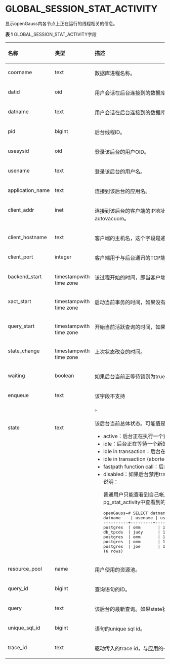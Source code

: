 # GLOBAL\_SESSION\_STAT\_ACTIVITY<a name="ZH-CN_TOPIC_0289900735"></a>

显示openGauss内各节点上正在运行的线程相关的信息。

**表 1**  GLOBAL\_SESSION\_STAT\_ACTIVITY字段

<a name="zh-cn_topic_0283137277_zh-cn_topic_0237122638_table114813420279"></a>
<table><thead align="left"><tr id="zh-cn_topic_0283137277_zh-cn_topic_0237122638_row1440113342272"><th class="cellrowborder" valign="top" width="19.05%" id="mcps1.2.4.1.1"><p id="zh-cn_topic_0283137277_zh-cn_topic_0237122638_p6401103412712"><a name="zh-cn_topic_0283137277_zh-cn_topic_0237122638_p6401103412712"></a><a name="zh-cn_topic_0283137277_zh-cn_topic_0237122638_p6401103412712"></a><strong id="zh-cn_topic_0283137277_zh-cn_topic_0237122638_b16401334112719"><a name="zh-cn_topic_0283137277_zh-cn_topic_0237122638_b16401334112719"></a><a name="zh-cn_topic_0283137277_zh-cn_topic_0237122638_b16401334112719"></a>名称</strong></p>
</th>
<th class="cellrowborder" valign="top" width="25.669999999999998%" id="mcps1.2.4.1.2"><p id="zh-cn_topic_0283137277_zh-cn_topic_0237122638_p1740216349279"><a name="zh-cn_topic_0283137277_zh-cn_topic_0237122638_p1740216349279"></a><a name="zh-cn_topic_0283137277_zh-cn_topic_0237122638_p1740216349279"></a><strong id="zh-cn_topic_0283137277_zh-cn_topic_0237122638_b134024340272"><a name="zh-cn_topic_0283137277_zh-cn_topic_0237122638_b134024340272"></a><a name="zh-cn_topic_0283137277_zh-cn_topic_0237122638_b134024340272"></a>类型</strong></p>
</th>
<th class="cellrowborder" valign="top" width="55.279999999999994%" id="mcps1.2.4.1.3"><p id="zh-cn_topic_0283137277_zh-cn_topic_0237122638_p04029344279"><a name="zh-cn_topic_0283137277_zh-cn_topic_0237122638_p04029344279"></a><a name="zh-cn_topic_0283137277_zh-cn_topic_0237122638_p04029344279"></a><strong id="zh-cn_topic_0283137277_zh-cn_topic_0237122638_b4402153411272"><a name="zh-cn_topic_0283137277_zh-cn_topic_0237122638_b4402153411272"></a><a name="zh-cn_topic_0283137277_zh-cn_topic_0237122638_b4402153411272"></a>描述</strong></p>
</th>
</tr>
</thead>
<tbody><tr id="zh-cn_topic_0283137277_zh-cn_topic_0237122638_row194021334152716"><td class="cellrowborder" valign="top" width="19.05%" headers="mcps1.2.4.1.1 "><p id="zh-cn_topic_0283137277_zh-cn_topic_0237122638_p5402173416279"><a name="zh-cn_topic_0283137277_zh-cn_topic_0237122638_p5402173416279"></a><a name="zh-cn_topic_0283137277_zh-cn_topic_0237122638_p5402173416279"></a>coorname</p>
</td>
<td class="cellrowborder" valign="top" width="25.669999999999998%" headers="mcps1.2.4.1.2 "><p id="zh-cn_topic_0283137277_zh-cn_topic_0237122638_p134021343277"><a name="zh-cn_topic_0283137277_zh-cn_topic_0237122638_p134021343277"></a><a name="zh-cn_topic_0283137277_zh-cn_topic_0237122638_p134021343277"></a>text</p>
</td>
<td class="cellrowborder" valign="top" width="55.279999999999994%" headers="mcps1.2.4.1.3 "><p id="zh-cn_topic_0283137277_zh-cn_topic_0237122638_p14021334192715"><a name="zh-cn_topic_0283137277_zh-cn_topic_0237122638_p14021334192715"></a><a name="zh-cn_topic_0283137277_zh-cn_topic_0237122638_p14021334192715"></a>数据库进程名称。</p>
</td>
</tr>
<tr id="zh-cn_topic_0283137277_zh-cn_topic_0237122638_row14402133452711"><td class="cellrowborder" valign="top" width="19.05%" headers="mcps1.2.4.1.1 "><p id="zh-cn_topic_0283137277_zh-cn_topic_0237122638_p134021344272"><a name="zh-cn_topic_0283137277_zh-cn_topic_0237122638_p134021344272"></a><a name="zh-cn_topic_0283137277_zh-cn_topic_0237122638_p134021344272"></a>datid</p>
</td>
<td class="cellrowborder" valign="top" width="25.669999999999998%" headers="mcps1.2.4.1.2 "><p id="zh-cn_topic_0283137277_zh-cn_topic_0237122638_p13403133410278"><a name="zh-cn_topic_0283137277_zh-cn_topic_0237122638_p13403133410278"></a><a name="zh-cn_topic_0283137277_zh-cn_topic_0237122638_p13403133410278"></a>oid</p>
</td>
<td class="cellrowborder" valign="top" width="55.279999999999994%" headers="mcps1.2.4.1.3 "><p id="zh-cn_topic_0283137277_zh-cn_topic_0237122638_p1340363452715"><a name="zh-cn_topic_0283137277_zh-cn_topic_0237122638_p1340363452715"></a><a name="zh-cn_topic_0283137277_zh-cn_topic_0237122638_p1340363452715"></a>用户会话在后台连接到的数据库OID。</p>
</td>
</tr>
<tr id="zh-cn_topic_0283137277_zh-cn_topic_0237122638_row7403123415275"><td class="cellrowborder" valign="top" width="19.05%" headers="mcps1.2.4.1.1 "><p id="zh-cn_topic_0283137277_zh-cn_topic_0237122638_p17403123417273"><a name="zh-cn_topic_0283137277_zh-cn_topic_0237122638_p17403123417273"></a><a name="zh-cn_topic_0283137277_zh-cn_topic_0237122638_p17403123417273"></a>datname</p>
</td>
<td class="cellrowborder" valign="top" width="25.669999999999998%" headers="mcps1.2.4.1.2 "><p id="zh-cn_topic_0283137277_zh-cn_topic_0237122638_p1040313442716"><a name="zh-cn_topic_0283137277_zh-cn_topic_0237122638_p1040313442716"></a><a name="zh-cn_topic_0283137277_zh-cn_topic_0237122638_p1040313442716"></a>text</p>
</td>
<td class="cellrowborder" valign="top" width="55.279999999999994%" headers="mcps1.2.4.1.3 "><p id="zh-cn_topic_0283137277_zh-cn_topic_0237122638_p7403534142717"><a name="zh-cn_topic_0283137277_zh-cn_topic_0237122638_p7403534142717"></a><a name="zh-cn_topic_0283137277_zh-cn_topic_0237122638_p7403534142717"></a>用户会话在后台连接到的数据库名称。</p>
</td>
</tr>
<tr id="zh-cn_topic_0283137277_zh-cn_topic_0237122638_row1740323419272"><td class="cellrowborder" valign="top" width="19.05%" headers="mcps1.2.4.1.1 "><p id="zh-cn_topic_0283137277_zh-cn_topic_0237122638_p174031834132710"><a name="zh-cn_topic_0283137277_zh-cn_topic_0237122638_p174031834132710"></a><a name="zh-cn_topic_0283137277_zh-cn_topic_0237122638_p174031834132710"></a>pid</p>
</td>
<td class="cellrowborder" valign="top" width="25.669999999999998%" headers="mcps1.2.4.1.2 "><p id="zh-cn_topic_0283137277_zh-cn_topic_0237122638_p17403834132714"><a name="zh-cn_topic_0283137277_zh-cn_topic_0237122638_p17403834132714"></a><a name="zh-cn_topic_0283137277_zh-cn_topic_0237122638_p17403834132714"></a>bigint</p>
</td>
<td class="cellrowborder" valign="top" width="55.279999999999994%" headers="mcps1.2.4.1.3 "><p id="zh-cn_topic_0283137277_zh-cn_topic_0237122638_p10404234192710"><a name="zh-cn_topic_0283137277_zh-cn_topic_0237122638_p10404234192710"></a><a name="zh-cn_topic_0283137277_zh-cn_topic_0237122638_p10404234192710"></a>后台线程ID。</p>
</td>
</tr>
<tr id="zh-cn_topic_0283137277_zh-cn_topic_0237122638_row54041934182718"><td class="cellrowborder" valign="top" width="19.05%" headers="mcps1.2.4.1.1 "><p id="zh-cn_topic_0283137277_zh-cn_topic_0237122638_p3404203462711"><a name="zh-cn_topic_0283137277_zh-cn_topic_0237122638_p3404203462711"></a><a name="zh-cn_topic_0283137277_zh-cn_topic_0237122638_p3404203462711"></a>usesysid</p>
</td>
<td class="cellrowborder" valign="top" width="25.669999999999998%" headers="mcps1.2.4.1.2 "><p id="zh-cn_topic_0283137277_zh-cn_topic_0237122638_p1340418342278"><a name="zh-cn_topic_0283137277_zh-cn_topic_0237122638_p1340418342278"></a><a name="zh-cn_topic_0283137277_zh-cn_topic_0237122638_p1340418342278"></a>oid</p>
</td>
<td class="cellrowborder" valign="top" width="55.279999999999994%" headers="mcps1.2.4.1.3 "><p id="zh-cn_topic_0283137277_zh-cn_topic_0237122638_p1240412342270"><a name="zh-cn_topic_0283137277_zh-cn_topic_0237122638_p1240412342270"></a><a name="zh-cn_topic_0283137277_zh-cn_topic_0237122638_p1240412342270"></a>登录该后台的用户OID。</p>
</td>
</tr>
<tr id="zh-cn_topic_0283137277_zh-cn_topic_0237122638_row340413418272"><td class="cellrowborder" valign="top" width="19.05%" headers="mcps1.2.4.1.1 "><p id="zh-cn_topic_0283137277_zh-cn_topic_0237122638_p144042346275"><a name="zh-cn_topic_0283137277_zh-cn_topic_0237122638_p144042346275"></a><a name="zh-cn_topic_0283137277_zh-cn_topic_0237122638_p144042346275"></a>usename</p>
</td>
<td class="cellrowborder" valign="top" width="25.669999999999998%" headers="mcps1.2.4.1.2 "><p id="zh-cn_topic_0283137277_zh-cn_topic_0237122638_p1540573432711"><a name="zh-cn_topic_0283137277_zh-cn_topic_0237122638_p1540573432711"></a><a name="zh-cn_topic_0283137277_zh-cn_topic_0237122638_p1540573432711"></a>text</p>
</td>
<td class="cellrowborder" valign="top" width="55.279999999999994%" headers="mcps1.2.4.1.3 "><p id="zh-cn_topic_0283137277_zh-cn_topic_0237122638_p740553422711"><a name="zh-cn_topic_0283137277_zh-cn_topic_0237122638_p740553422711"></a><a name="zh-cn_topic_0283137277_zh-cn_topic_0237122638_p740553422711"></a>登录该后台的用户名。</p>
</td>
</tr>
<tr id="zh-cn_topic_0283137277_zh-cn_topic_0237122638_row3405173462716"><td class="cellrowborder" valign="top" width="19.05%" headers="mcps1.2.4.1.1 "><p id="zh-cn_topic_0283137277_zh-cn_topic_0237122638_p18406534152716"><a name="zh-cn_topic_0283137277_zh-cn_topic_0237122638_p18406534152716"></a><a name="zh-cn_topic_0283137277_zh-cn_topic_0237122638_p18406534152716"></a>application_name</p>
</td>
<td class="cellrowborder" valign="top" width="25.669999999999998%" headers="mcps1.2.4.1.2 "><p id="zh-cn_topic_0283137277_zh-cn_topic_0237122638_p104061934112718"><a name="zh-cn_topic_0283137277_zh-cn_topic_0237122638_p104061934112718"></a><a name="zh-cn_topic_0283137277_zh-cn_topic_0237122638_p104061934112718"></a>text</p>
</td>
<td class="cellrowborder" valign="top" width="55.279999999999994%" headers="mcps1.2.4.1.3 "><p id="zh-cn_topic_0283137277_zh-cn_topic_0237122638_p540673410279"><a name="zh-cn_topic_0283137277_zh-cn_topic_0237122638_p540673410279"></a><a name="zh-cn_topic_0283137277_zh-cn_topic_0237122638_p540673410279"></a>连接到该后台的应用名。</p>
</td>
</tr>
<tr id="zh-cn_topic_0283137277_zh-cn_topic_0237122638_row164061334112717"><td class="cellrowborder" valign="top" width="19.05%" headers="mcps1.2.4.1.1 "><p id="zh-cn_topic_0283137277_zh-cn_topic_0237122638_p3407234142717"><a name="zh-cn_topic_0283137277_zh-cn_topic_0237122638_p3407234142717"></a><a name="zh-cn_topic_0283137277_zh-cn_topic_0237122638_p3407234142717"></a>client_addr</p>
</td>
<td class="cellrowborder" valign="top" width="25.669999999999998%" headers="mcps1.2.4.1.2 "><p id="zh-cn_topic_0283137277_zh-cn_topic_0237122638_p12407143417278"><a name="zh-cn_topic_0283137277_zh-cn_topic_0237122638_p12407143417278"></a><a name="zh-cn_topic_0283137277_zh-cn_topic_0237122638_p12407143417278"></a>inet</p>
</td>
<td class="cellrowborder" valign="top" width="55.279999999999994%" headers="mcps1.2.4.1.3 "><p id="zh-cn_topic_0283137277_zh-cn_topic_0237122638_p1140753412715"><a name="zh-cn_topic_0283137277_zh-cn_topic_0237122638_p1140753412715"></a><a name="zh-cn_topic_0283137277_zh-cn_topic_0237122638_p1140753412715"></a>连接到该后台的客户端的IP地址。如果此字段是null，它表明通过服务器机器上UNIX套接字连接客户端或者这是内部进程，如autovacuum。</p>
</td>
</tr>
<tr id="zh-cn_topic_0283137277_zh-cn_topic_0237122638_row1040743417279"><td class="cellrowborder" valign="top" width="19.05%" headers="mcps1.2.4.1.1 "><p id="zh-cn_topic_0283137277_zh-cn_topic_0237122638_p1407334182714"><a name="zh-cn_topic_0283137277_zh-cn_topic_0237122638_p1407334182714"></a><a name="zh-cn_topic_0283137277_zh-cn_topic_0237122638_p1407334182714"></a>client_hostname</p>
</td>
<td class="cellrowborder" valign="top" width="25.669999999999998%" headers="mcps1.2.4.1.2 "><p id="zh-cn_topic_0283137277_zh-cn_topic_0237122638_p18407934192717"><a name="zh-cn_topic_0283137277_zh-cn_topic_0237122638_p18407934192717"></a><a name="zh-cn_topic_0283137277_zh-cn_topic_0237122638_p18407934192717"></a>text</p>
</td>
<td class="cellrowborder" valign="top" width="55.279999999999994%" headers="mcps1.2.4.1.3 "><p id="zh-cn_topic_0283137277_zh-cn_topic_0237122638_p1740714341276"><a name="zh-cn_topic_0283137277_zh-cn_topic_0237122638_p1740714341276"></a><a name="zh-cn_topic_0283137277_zh-cn_topic_0237122638_p1740714341276"></a>客户端的主机名，这个字段是通过client_addr的反向DNS查找得到。这个字段只有在启动log_hostname且使用IP连接时才非空。</p>
</td>
</tr>
<tr id="zh-cn_topic_0283137277_zh-cn_topic_0237122638_row440814346273"><td class="cellrowborder" valign="top" width="19.05%" headers="mcps1.2.4.1.1 "><p id="zh-cn_topic_0283137277_zh-cn_topic_0237122638_p140873472719"><a name="zh-cn_topic_0283137277_zh-cn_topic_0237122638_p140873472719"></a><a name="zh-cn_topic_0283137277_zh-cn_topic_0237122638_p140873472719"></a>client_port</p>
</td>
<td class="cellrowborder" valign="top" width="25.669999999999998%" headers="mcps1.2.4.1.2 "><p id="zh-cn_topic_0283137277_zh-cn_topic_0237122638_p194082034122712"><a name="zh-cn_topic_0283137277_zh-cn_topic_0237122638_p194082034122712"></a><a name="zh-cn_topic_0283137277_zh-cn_topic_0237122638_p194082034122712"></a>integer</p>
</td>
<td class="cellrowborder" valign="top" width="55.279999999999994%" headers="mcps1.2.4.1.3 "><p id="zh-cn_topic_0283137277_zh-cn_topic_0237122638_p5408234182717"><a name="zh-cn_topic_0283137277_zh-cn_topic_0237122638_p5408234182717"></a><a name="zh-cn_topic_0283137277_zh-cn_topic_0237122638_p5408234182717"></a>客户端用于与后台通讯的TCP端口号，如果使用Unix套接字，则为-1。</p>
</td>
</tr>
<tr id="zh-cn_topic_0283137277_zh-cn_topic_0237122638_row18408153411272"><td class="cellrowborder" valign="top" width="19.05%" headers="mcps1.2.4.1.1 "><p id="zh-cn_topic_0283137277_zh-cn_topic_0237122638_p740820347276"><a name="zh-cn_topic_0283137277_zh-cn_topic_0237122638_p740820347276"></a><a name="zh-cn_topic_0283137277_zh-cn_topic_0237122638_p740820347276"></a>backend_start</p>
</td>
<td class="cellrowborder" valign="top" width="25.669999999999998%" headers="mcps1.2.4.1.2 "><p id="zh-cn_topic_0283137277_zh-cn_topic_0237122638_p940810349271"><a name="zh-cn_topic_0283137277_zh-cn_topic_0237122638_p940810349271"></a><a name="zh-cn_topic_0283137277_zh-cn_topic_0237122638_p940810349271"></a>timestampwith time zone</p>
</td>
<td class="cellrowborder" valign="top" width="55.279999999999994%" headers="mcps1.2.4.1.3 "><p id="zh-cn_topic_0283137277_zh-cn_topic_0237122638_p1440817344272"><a name="zh-cn_topic_0283137277_zh-cn_topic_0237122638_p1440817344272"></a><a name="zh-cn_topic_0283137277_zh-cn_topic_0237122638_p1440817344272"></a>该过程开始的时间，即当客户端连接服务器时间。</p>
</td>
</tr>
<tr id="zh-cn_topic_0283137277_zh-cn_topic_0237122638_row11408034142719"><td class="cellrowborder" valign="top" width="19.05%" headers="mcps1.2.4.1.1 "><p id="zh-cn_topic_0283137277_zh-cn_topic_0237122638_p240893410272"><a name="zh-cn_topic_0283137277_zh-cn_topic_0237122638_p240893410272"></a><a name="zh-cn_topic_0283137277_zh-cn_topic_0237122638_p240893410272"></a>xact_start</p>
</td>
<td class="cellrowborder" valign="top" width="25.669999999999998%" headers="mcps1.2.4.1.2 "><p id="zh-cn_topic_0283137277_zh-cn_topic_0237122638_p20409434202711"><a name="zh-cn_topic_0283137277_zh-cn_topic_0237122638_p20409434202711"></a><a name="zh-cn_topic_0283137277_zh-cn_topic_0237122638_p20409434202711"></a>timestampwith time zone</p>
</td>
<td class="cellrowborder" valign="top" width="55.279999999999994%" headers="mcps1.2.4.1.3 "><p id="zh-cn_topic_0283137277_zh-cn_topic_0237122638_p12409934112710"><a name="zh-cn_topic_0283137277_zh-cn_topic_0237122638_p12409934112710"></a><a name="zh-cn_topic_0283137277_zh-cn_topic_0237122638_p12409934112710"></a>启动当前事务的时间，如果没有事务是活跃的，则为null。如果当前查询是首个事务，则这列等同于query_start列。</p>
</td>
</tr>
<tr id="zh-cn_topic_0283137277_zh-cn_topic_0237122638_row2409334162716"><td class="cellrowborder" valign="top" width="19.05%" headers="mcps1.2.4.1.1 "><p id="zh-cn_topic_0283137277_zh-cn_topic_0237122638_p164091034102710"><a name="zh-cn_topic_0283137277_zh-cn_topic_0237122638_p164091034102710"></a><a name="zh-cn_topic_0283137277_zh-cn_topic_0237122638_p164091034102710"></a>query_start</p>
</td>
<td class="cellrowborder" valign="top" width="25.669999999999998%" headers="mcps1.2.4.1.2 "><p id="zh-cn_topic_0283137277_zh-cn_topic_0237122638_p64091334142713"><a name="zh-cn_topic_0283137277_zh-cn_topic_0237122638_p64091334142713"></a><a name="zh-cn_topic_0283137277_zh-cn_topic_0237122638_p64091334142713"></a>timestampwith time zone</p>
</td>
<td class="cellrowborder" valign="top" width="55.279999999999994%" headers="mcps1.2.4.1.3 "><p id="zh-cn_topic_0283137277_zh-cn_topic_0237122638_p184097347273"><a name="zh-cn_topic_0283137277_zh-cn_topic_0237122638_p184097347273"></a><a name="zh-cn_topic_0283137277_zh-cn_topic_0237122638_p184097347273"></a>开始当前活跃查询的时间，如果state的值不是active，则这个值是上一个查询的开始时间。</p>
</td>
</tr>
<tr id="zh-cn_topic_0283137277_zh-cn_topic_0237122638_row84091434152716"><td class="cellrowborder" valign="top" width="19.05%" headers="mcps1.2.4.1.1 "><p id="zh-cn_topic_0283137277_zh-cn_topic_0237122638_p540973432713"><a name="zh-cn_topic_0283137277_zh-cn_topic_0237122638_p540973432713"></a><a name="zh-cn_topic_0283137277_zh-cn_topic_0237122638_p540973432713"></a>state_change</p>
</td>
<td class="cellrowborder" valign="top" width="25.669999999999998%" headers="mcps1.2.4.1.2 "><p id="zh-cn_topic_0283137277_zh-cn_topic_0237122638_p740973410278"><a name="zh-cn_topic_0283137277_zh-cn_topic_0237122638_p740973410278"></a><a name="zh-cn_topic_0283137277_zh-cn_topic_0237122638_p740973410278"></a>timestampwith time zone</p>
</td>
<td class="cellrowborder" valign="top" width="55.279999999999994%" headers="mcps1.2.4.1.3 "><p id="zh-cn_topic_0283137277_zh-cn_topic_0237122638_p94101034122719"><a name="zh-cn_topic_0283137277_zh-cn_topic_0237122638_p94101034122719"></a><a name="zh-cn_topic_0283137277_zh-cn_topic_0237122638_p94101034122719"></a>上次状态改变的时间。</p>
</td>
</tr>
<tr id="zh-cn_topic_0283137277_zh-cn_topic_0237122638_row441016348278"><td class="cellrowborder" valign="top" width="19.05%" headers="mcps1.2.4.1.1 "><p id="zh-cn_topic_0283137277_zh-cn_topic_0237122638_p6410173462712"><a name="zh-cn_topic_0283137277_zh-cn_topic_0237122638_p6410173462712"></a><a name="zh-cn_topic_0283137277_zh-cn_topic_0237122638_p6410173462712"></a>waiting</p>
</td>
<td class="cellrowborder" valign="top" width="25.669999999999998%" headers="mcps1.2.4.1.2 "><p id="zh-cn_topic_0283137277_zh-cn_topic_0237122638_p1841015342276"><a name="zh-cn_topic_0283137277_zh-cn_topic_0237122638_p1841015342276"></a><a name="zh-cn_topic_0283137277_zh-cn_topic_0237122638_p1841015342276"></a>boolean</p>
</td>
<td class="cellrowborder" valign="top" width="55.279999999999994%" headers="mcps1.2.4.1.3 "><p id="zh-cn_topic_0283137277_zh-cn_topic_0237122638_p1041053412715"><a name="zh-cn_topic_0283137277_zh-cn_topic_0237122638_p1041053412715"></a><a name="zh-cn_topic_0283137277_zh-cn_topic_0237122638_p1041053412715"></a>如果后台当前正等待锁则为true。</p>
</td>
</tr>
<tr id="zh-cn_topic_0283137277_zh-cn_topic_0237122638_row10410134202715"><td class="cellrowborder" valign="top" width="19.05%" headers="mcps1.2.4.1.1 "><p id="zh-cn_topic_0283137277_zh-cn_topic_0237122638_p14101834172713"><a name="zh-cn_topic_0283137277_zh-cn_topic_0237122638_p14101834172713"></a><a name="zh-cn_topic_0283137277_zh-cn_topic_0237122638_p14101834172713"></a>enqueue</p>
</td>
<td class="cellrowborder" valign="top" width="25.669999999999998%" headers="mcps1.2.4.1.2 "><p id="zh-cn_topic_0283137277_zh-cn_topic_0237122638_p10410143413278"><a name="zh-cn_topic_0283137277_zh-cn_topic_0237122638_p10410143413278"></a><a name="zh-cn_topic_0283137277_zh-cn_topic_0237122638_p10410143413278"></a>text</p>
</td>
<td class="cellrowborder" valign="top" width="55.279999999999994%" headers="mcps1.2.4.1.3 "><p id="zh-cn_topic_0283137277_zh-cn_topic_0237122637_p153301633152616"><a name="zh-cn_topic_0283137277_zh-cn_topic_0237122637_p153301633152616"></a><a name="zh-cn_topic_0283137277_zh-cn_topic_0237122637_p153301633152616"></a>该字段不支持</p>
<p id="zh-cn_topic_0283137277_zh-cn_topic_0237122638_p13410143417278"><a name="zh-cn_topic_0283137277_zh-cn_topic_0237122638_p13410143417278"></a><a name="zh-cn_topic_0283137277_zh-cn_topic_0237122638_p13410143417278"></a>。</p>
</td>
</tr>
<tr id="zh-cn_topic_0283137277_zh-cn_topic_0237122638_row1441093419275"><td class="cellrowborder" valign="top" width="19.05%" headers="mcps1.2.4.1.1 "><p id="zh-cn_topic_0283137277_zh-cn_topic_0237122638_p164111534192717"><a name="zh-cn_topic_0283137277_zh-cn_topic_0237122638_p164111534192717"></a><a name="zh-cn_topic_0283137277_zh-cn_topic_0237122638_p164111534192717"></a>state</p>
</td>
<td class="cellrowborder" valign="top" width="25.669999999999998%" headers="mcps1.2.4.1.2 "><p id="zh-cn_topic_0283137277_zh-cn_topic_0237122638_p1141110343271"><a name="zh-cn_topic_0283137277_zh-cn_topic_0237122638_p1141110343271"></a><a name="zh-cn_topic_0283137277_zh-cn_topic_0237122638_p1141110343271"></a>text</p>
</td>
<td class="cellrowborder" valign="top" width="55.279999999999994%" headers="mcps1.2.4.1.3 "><div class="p" id="zh-cn_topic_0283137277_zh-cn_topic_0237122638_p12411234142718"><a name="zh-cn_topic_0283137277_zh-cn_topic_0237122638_p12411234142718"></a><a name="zh-cn_topic_0283137277_zh-cn_topic_0237122638_p12411234142718"></a>该后台当前总体状态。可能值是：<a name="zh-cn_topic_0283137277_zh-cn_topic_0237122638_ul17411123412274"></a><a name="zh-cn_topic_0283137277_zh-cn_topic_0237122638_ul17411123412274"></a><ul id="zh-cn_topic_0283137277_zh-cn_topic_0237122638_ul17411123412274"><li>active：后台正在执行一个查询。</li><li>idle：后台正在等待一个新的客户端命令。</li><li>idle in transaction：后台在事务中，但是目前无法执行查询。</li><li>idle in transaction (aborted)：这个状态除说明事务中有某个语句导致了错误外，类似于idle in transaction</li><li>fastpath function call：后台正在执行一个fast-path函数。</li><li>disabled：如果后台禁用track_activities，则报告这个状态。<div class="note" id="zh-cn_topic_0283137277_zh-cn_topic_0237122638_note862031142110"><a name="zh-cn_topic_0283137277_zh-cn_topic_0237122638_note862031142110"></a><a name="zh-cn_topic_0283137277_zh-cn_topic_0237122638_note862031142110"></a><span class="notetitle"> 说明： </span><div class="notebody"><p id="zh-cn_topic_0283137277_zh-cn_topic_0237122638_p94121344272"><a name="zh-cn_topic_0283137277_zh-cn_topic_0237122638_p94121344272"></a><a name="zh-cn_topic_0283137277_zh-cn_topic_0237122638_p94121344272"></a>普通用户只能查看到自己帐户所对应的会话状态。即其他帐户的state信息为空。例如以judy用户连接数据库后，在pg_stat_activity中查看到的普通用户joe及初始用户omm的state信息为空。</p>
<pre class="screen" id="zh-cn_topic_0283137277_screen5852193110511"><a name="zh-cn_topic_0283137277_screen5852193110511"></a><a name="zh-cn_topic_0283137277_screen5852193110511"></a>openGauss=# SELECT datname, usename, usesysid,state,pid FROM pg_stat_activity;
datname    | usename | usesysid | state    |       pid
----------+---------+----------+--------+-----------------postgres  | omm       | 10       |        |139968752121616
postgres  | omm       | 10       |        |139968903116560
db_tpcds  | judy      | 16398    | active |139968391403280
postgres  | omm       | 10       |        |139968643069712
postgres  | omm       | 10       |        |139968680818448
postgres  | joe       | 16390    |        |139968563377936
(6 rows)</pre>
</div></div>
</li></ul>
</div>
</td>
</tr>
<tr id="zh-cn_topic_0283137277_zh-cn_topic_0237122638_row1413134182714"><td class="cellrowborder" valign="top" width="19.05%" headers="mcps1.2.4.1.1 "><p id="zh-cn_topic_0283137277_zh-cn_topic_0237122638_p1641333412271"><a name="zh-cn_topic_0283137277_zh-cn_topic_0237122638_p1641333412271"></a><a name="zh-cn_topic_0283137277_zh-cn_topic_0237122638_p1641333412271"></a>resource_pool</p>
</td>
<td class="cellrowborder" valign="top" width="25.669999999999998%" headers="mcps1.2.4.1.2 "><p id="zh-cn_topic_0283137277_zh-cn_topic_0237122638_p1841319348279"><a name="zh-cn_topic_0283137277_zh-cn_topic_0237122638_p1841319348279"></a><a name="zh-cn_topic_0283137277_zh-cn_topic_0237122638_p1841319348279"></a>name</p>
</td>
<td class="cellrowborder" valign="top" width="55.279999999999994%" headers="mcps1.2.4.1.3 "><p id="zh-cn_topic_0283137277_zh-cn_topic_0237122638_p741353462710"><a name="zh-cn_topic_0283137277_zh-cn_topic_0237122638_p741353462710"></a><a name="zh-cn_topic_0283137277_zh-cn_topic_0237122638_p741353462710"></a>用户使用的资源池。</p>
</td>
</tr>
<tr id="zh-cn_topic_0283137277_zh-cn_topic_0237122638_row1841313411273"><td class="cellrowborder" valign="top" width="19.05%" headers="mcps1.2.4.1.1 "><p id="zh-cn_topic_0283137277_zh-cn_topic_0237122638_p14413734192716"><a name="zh-cn_topic_0283137277_zh-cn_topic_0237122638_p14413734192716"></a><a name="zh-cn_topic_0283137277_zh-cn_topic_0237122638_p14413734192716"></a>query_id</p>
</td>
<td class="cellrowborder" valign="top" width="25.669999999999998%" headers="mcps1.2.4.1.2 "><p id="zh-cn_topic_0283137277_zh-cn_topic_0237122638_p10413134132714"><a name="zh-cn_topic_0283137277_zh-cn_topic_0237122638_p10413134132714"></a><a name="zh-cn_topic_0283137277_zh-cn_topic_0237122638_p10413134132714"></a>bigint</p>
</td>
<td class="cellrowborder" valign="top" width="55.279999999999994%" headers="mcps1.2.4.1.3 "><p id="zh-cn_topic_0283137277_zh-cn_topic_0237122638_p54131234192719"><a name="zh-cn_topic_0283137277_zh-cn_topic_0237122638_p54131234192719"></a><a name="zh-cn_topic_0283137277_zh-cn_topic_0237122638_p54131234192719"></a>查询语句的ID。</p>
</td>
</tr>
<tr id="zh-cn_topic_0283137277_zh-cn_topic_0237122638_row114130349271"><td class="cellrowborder" valign="top" width="19.05%" headers="mcps1.2.4.1.1 "><p id="zh-cn_topic_0283137277_zh-cn_topic_0237122638_p11413934192713"><a name="zh-cn_topic_0283137277_zh-cn_topic_0237122638_p11413934192713"></a><a name="zh-cn_topic_0283137277_zh-cn_topic_0237122638_p11413934192713"></a>query</p>
</td>
<td class="cellrowborder" valign="top" width="25.669999999999998%" headers="mcps1.2.4.1.2 "><p id="zh-cn_topic_0283137277_zh-cn_topic_0237122638_p24145347279"><a name="zh-cn_topic_0283137277_zh-cn_topic_0237122638_p24145347279"></a><a name="zh-cn_topic_0283137277_zh-cn_topic_0237122638_p24145347279"></a>text</p>
</td>
<td class="cellrowborder" valign="top" width="55.279999999999994%" headers="mcps1.2.4.1.3 "><p id="zh-cn_topic_0283137277_zh-cn_topic_0237122638_p1841443419270"><a name="zh-cn_topic_0283137277_zh-cn_topic_0237122638_p1841443419270"></a><a name="zh-cn_topic_0283137277_zh-cn_topic_0237122638_p1841443419270"></a>该后台的最新查询。如果state状态是active（活跃的），此字段显示当前正在执行的查询。所有其他情况表示上一个查询。</p>
</td>
</tr>
<tr id="row1084965423212"><td class="cellrowborder" valign="top" width="19.05%" headers="mcps1.2.4.1.1 "><p id="p9849165416321"><a name="p9849165416321"></a><a name="p9849165416321"></a>unique_sql_id</p>
</td>
<td class="cellrowborder" valign="top" width="25.669999999999998%" headers="mcps1.2.4.1.2 "><p id="p684965413210"><a name="p684965413210"></a><a name="p684965413210"></a>bigint</p>
</td>
<td class="cellrowborder" valign="top" width="55.279999999999994%" headers="mcps1.2.4.1.3 "><p id="p384925415323"><a name="p384925415323"></a><a name="p384925415323"></a>语句的unique sql id。</p>
</td>
</tr>
<tr id="row551112665818"><td class="cellrowborder" valign="top" width="19.05%" headers="mcps1.2.4.1.1 "><p id="p1251110645816"><a name="p1251110645816"></a><a name="p1251110645816"></a>trace_id</p>
</td>
<td class="cellrowborder" valign="top" width="25.669999999999998%" headers="mcps1.2.4.1.2 "><p id="p1751110613588"><a name="p1751110613588"></a><a name="p1751110613588"></a>text</p>
</td>
<td class="cellrowborder" valign="top" width="55.279999999999994%" headers="mcps1.2.4.1.3 "><p id="p18511136205819"><a name="p18511136205819"></a><a name="p18511136205819"></a>驱动传入的trace id，与应用的一次请求相关联。</p>
</td>
</tr>
</tbody>
</table>

